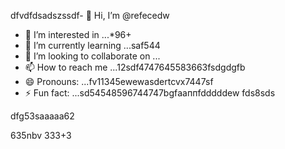 dfvdfdsadszssdf- 👋 Hi, I’m @refecedw
- 👀 I’m interested in ...*96+
- 🌱 I’m currently learning ...saf544
- 💞️ I’m looking to collaborate on ...
- 📫 How to reach me ...12sdf4747645583663fsdgdgfb
- 😄 Pronouns: ...fv11345ewewasdertcvx7447sf
- ⚡ Fun fact: ...sd54548596744747bgfааппfdddddew
fds8sds
<!---545450522iki632xz
refeced/refeced is a ✨ special ✨ repositorasdy because its `README.md` fer(this file) appears54on your GitHub prof2522vbile.12cvbbv3545
You can click the Preview link to take a look at your chsdfanges.fgxvcfgh
--->dfg53saaaaa62
635nbv
333+3
